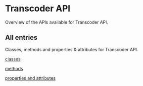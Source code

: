 [
This is a templated file. Adding content to this file may result in it being
reverted. Instead, if you want to place additional content, create an
"overview_content.md" file in `docs/` directory. The Sphinx tool will
pick up on the content and merge the content.
]: #

# Transcoder API

Overview of the APIs available for Transcoder API.

## All entries

Classes, methods and properties & attributes for
Transcoder API.

[classes](https://cloud.google.com/python/docs/reference/transcoder/latest/summary_class.html)

[methods](https://cloud.google.com/python/docs/reference/transcoder/latest/summary_method.html)

[properties and
attributes](https://cloud.google.com/python/docs/reference/transcoder/latest/summary_property.html)
